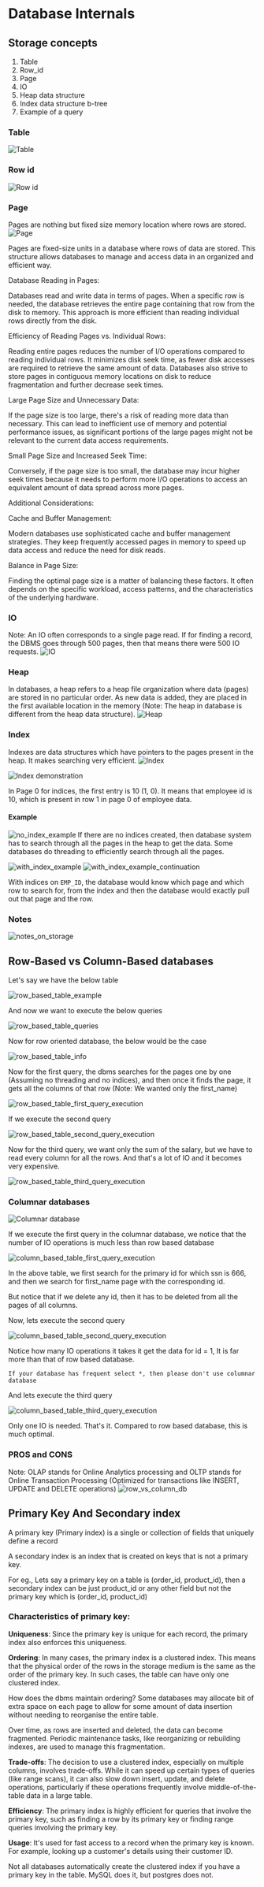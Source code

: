 # Database Internals
## Storage concepts
1. Table
2. Row_id
3. Page
4. IO
5. Heap data structure
6. Index data structure b-tree
7. Example of a query

### Table
![Table](images/table.png)

### Row id
![Row id](images/row_id.png)

### Page
Pages are nothing but fixed size memory location where rows are stored.
![Page](images/page.png)

Pages are fixed-size units in a database where rows of data are stored. This structure allows databases to manage and access data in an organized and efficient way.

Database Reading in Pages:

Databases read and write data in terms of pages. When a specific row is needed, the database retrieves the entire page containing that row from the disk to memory. This approach is more efficient than reading individual rows directly from the disk.

Efficiency of Reading Pages vs. Individual Rows:

Reading entire pages reduces the number of I/O operations compared to reading individual rows. It minimizes disk seek time, as fewer disk accesses are required to retrieve the same amount of data. Databases also strive to store pages in contiguous memory locations on disk to reduce fragmentation and further decrease seek times.

Large Page Size and Unnecessary Data:

If the page size is too large, there's a risk of reading more data than necessary. This can lead to inefficient use of memory and potential performance issues, as significant portions of the large pages might not be relevant to the current data access requirements.

Small Page Size and Increased Seek Time:

Conversely, if the page size is too small, the database may incur higher seek times because it needs to perform more I/O operations to access an equivalent amount of data spread across more pages.

Additional Considerations:

Cache and Buffer Management:

Modern databases use sophisticated cache and buffer management strategies. They keep frequently accessed pages in memory to speed up data access and reduce the need for disk reads.

Balance in Page Size:

Finding the optimal page size is a matter of balancing these factors. It often depends on the specific workload, access patterns, and the characteristics of the underlying hardware.

### IO
Note: An IO often corresponds to a single page read. If for finding a record, the DBMS goes through 500 pages, then that means there were 500 IO requests.
![IO](images/io.png)

### Heap
In databases, a heap refers to a heap file organization where data (pages) are stored in no particular order. As new data is added, they are placed in the first available location in the memory (Note: The heap in database is different from the heap data structure).
![Heap](images/heap.png)

### Index
Indexes are data structures which have pointers to the pages present in the heap. It makes searching very efficient.
![Index](images/index.png)

![Index demonstration](images/index_demonstration.png)

In Page 0 for indices, the first entry is 10 (1, 0). It means that employee id is 10, which is present in row 1 in page 0 of employee data.


#### Example
![no_index_example](images/no_index_example.png)
If there are no indices created, then database system has to search through all the pages in the heap to get the data. Some databases do threading to efficiently search through all the pages.

![with_index_example](images/with_index_example.png)
![with_index_example_continuation](images/with_index_example_continuation.png)

With indices on ```EMP_ID```, the database would know which page and which row to search for, from the index and then the database would exactly pull out that page and the row.

### Notes
![notes_on_storage](images/notes_on_storage.png)

## Row-Based vs Column-Based databases 
Let's say we have the below table

![row_based_table_example](images/row_based_table_example.png)

And now we want to execute the below queries

![row_based_table_queries](images/row_based_table_queries.png)

Now for row oriented database, the below would be the case

![row_based_table_info](images/row_based_table_info.png)

Now for the first query, the dbms searches for the pages one by one (Assuming no threading and no indices), and then once it finds the page, it gets all the columns of that row (Note: We wanted only the first_name)

![row_based_table_first_query_execution](images/row_based_table_first_query_execution.png)

If we execute the second query

![row_based_table_second_query_execution](images/row_based_table_second_query_execution.png)

Now for the third query, we want only the sum of the salary, but we have to read every column for all the rows. And that's a lot of IO and it becomes very expensive.

![row_based_table_third_query_execution](images/row_based_table_third_query_execution.png)

### Columnar databases

![Columnar database](images/column_based_table.png)

If we execute the first query in the columnar database, we notice that the number of IO operations is much less than row based database

![column_based_table_first_query_execution](images/column_based_table_first_query_execution.png)

In the above table, we first search for the primary id for which ssn is 666, and then we search for first_name page with the corresponding id.

But notice that if we delete any id, then it has to be deleted from all the pages of all columns.

Now, lets execute the second query

![column_based_table_second_query_execution](images/column_based_table_second_query_execution.png)

Notice how many IO operations it takes it get the data for id = 1, It is far more than that of row based database. 

```If your database has frequent select *, then please don't use columnar database```

And lets execute the third query

![column_based_table_third_query_execution](images/column_based_table_third_query_execution.png)

Only one IO is needed. That's it. Compared to row based database, this is much optimal.

### PROS and CONS
Note: OLAP stands for Online Analytics processing and OLTP stands for Online Transaction Processing (Optimized for transactions like INSERT, UPDATE and DELETE operations)
![row_vs_column_db](images/row_vs_column_db.png) 

## Primary Key And Secondary index
A primary key (Primary index) is a single or collection of fields that uniquely define a record

A secondary index is an index that is created on keys that is not a primary key.

For eg., Lets say a primary key on a table is (order_id, product_id), then a secondary index can be just product_id or any other field but not the primary key which is (order_id, product_id)

### Characteristics of primary key:
<b>Uniqueness</b>: Since the primary key is unique for each record, the primary index also enforces this uniqueness.

<b>Ordering</b>: In many cases, the primary index is a clustered index. This means that the physical order of the rows in the storage medium is the same as the order of the primary key. In such cases, the table can have only one clustered index.

How does the dbms maintain ordering? Some databases may allocate bit of extra space on each page to allow for some amount of data insertion without needing to reorganise the entire table.

Over time, as rows are inserted and deleted, the data can become fragmented. Periodic maintenance tasks, like reorganizing or rebuilding indexes, are used to manage this fragmentation.

<b>Trade-offs</b>: The decision to use a clustered index, especially on multiple columns, involves trade-offs. While it can speed up certain types of queries (like range scans), it can also slow down insert, update, and delete operations, particularly if these operations frequently involve middle-of-the-table data in a large table.

<b>Efficiency</b>: The primary index is highly efficient for queries that involve the primary key, such as finding a row by its primary key or finding range queries involving the primary key.

<b>Usage</b>: It's used for fast access to a record when the primary key is known. For example, looking up a customer's details using their customer ID.

Not all databases automatically create the clustered index if you have a primary key in the table. MySQL does it, but postgres does not.

